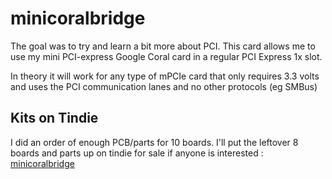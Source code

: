 # minicoralbridge
The goal was to try and learn a bit more about PCI. 
This card allows me to use my mini PCI-express Google Coral card in a regular PCI Express 1x slot.

In theory it will work for any type of mPCIe card that only requires 3.3 volts and uses the PCI communication lanes and no other protocols (eg SMBus)

## Kits on Tindie
I did an order of enough PCB/parts for 10 boards. I'll put the leftover 8 boards and parts up on tindie for sale
if anyone is interested : [minicoralbridge](https://www.tindie.com/products/gcormier/minicoralbridge/)